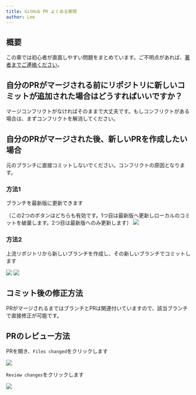 ```yaml
---
title: GitHub PR よくある質問
author: Lee
---
```


## 概要

この章では初心者が直面しやすい問題をまとめています。ご不明点があれば、[著者までご連絡ください](https://github.com/Leetfs)。

## 自分のPRがマージされる前にリポジトリに新しいコミットが追加された場合はどうすればいいですか？

マージコンフリクトがなければそのままで大丈夫です。もしコンフリクトがある場合は、まずコンフリクトを解消してください。

## 自分のPRがマージされた後、新しいPRを作成したい場合

元のブランチに直接コミットしないでください。コンフリクトの原因となります。

### 方法1

ブランチを最新版に更新できます

（この2つのボタンはどちらも有効です。1つ目は最新版へ更新しローカルのコミットを破棄します。2つ目は最新版へのみ更新します）
![](/tips/git/github-img/image11.png)

### 方法2

上流リポジトリから新しいブランチを作成し、その新しいブランチでコミットします

![](/tips/git/github-img/image12.png)
![](/tips/git/github-img/image13.png)

## コミット後の修正方法

PRがマージされるまではブランチとPRは関連付いていますので、該当ブランチで直接修正が可能です。

## PRのレビュー方法

PRを開き、`Files changed`をクリックします

![](/tips/git/github-img/image14.png)

`Review changes`をクリックします

![](/tips/git/github-img/image15.png)
